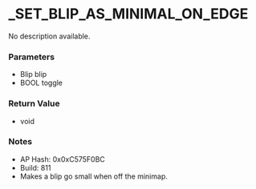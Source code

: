 # _SET_BLIP_AS_MINIMAL_ON_EDGE

No description available.

### Parameters
* Blip blip
* BOOL toggle

### Return Value
* void

### Notes
* AP Hash: 0x0xC575F0BC
* Build: 811
* Makes a blip go small when off the minimap.

